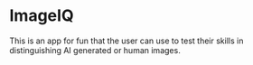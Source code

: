 # ImageIQ
This is an app for fun that the user can use to test their skills in distinguishing AI generated or human images.

